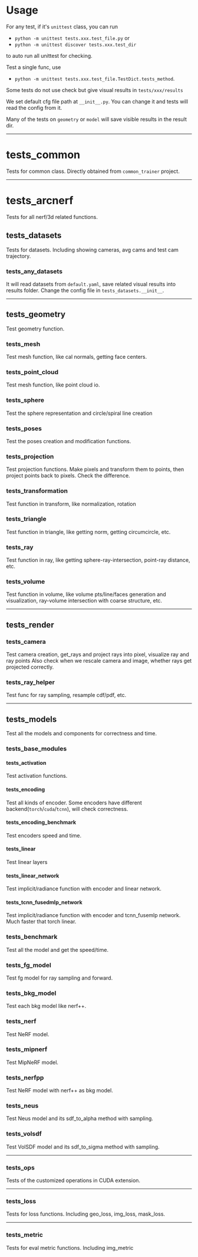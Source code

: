 # Usage
For any test, if it's `unittest` class, you can run
- `python -m unittest tests.xxx.test_file.py` or
- `python -m unittest discover tests.xxx.test_dir`

to auto run all unittest for checking.

Test a single func, use
- `python -m unittest tests.xxx.test_file.TestDict.tests_method`.

Some tests do not use check but give visual results in `tests/xxx/results`

We set default cfg file path at `__init__.py`. You can change it and tests will read the config from it.

Many of the tests on `geometry` or `model` will save visible results in the result dir.

------------------------------------------------------------------------
# tests_common
Tests for common class. Directly obtained from `common_trainer` project.

------------------------------------------------------------------------
# tests_arcnerf
Tests for all nerf/3d related functions.


## tests_datasets
Tests for datasets. Including showing cameras, avg cams and test cam trajectory.
### tests_any_datasets
It will read datasets from `default.yaml`, save related visual results into results folder.
Change the config file in `tests_datasets.__init__`.

------------------------------------------------------------------------
## tests_geometry
Test geometry function.
### tests_mesh
Test mesh function, like cal normals, getting face centers.
### tests_point_cloud
Test mesh function, like point cloud io.
### tests_sphere
Test the sphere representation and circle/spiral line creation
### tests_poses
Test the poses creation and modification functions.
### tests_projection
Test projection functions. Make pixels and transform them to points, then project points
back to pixels. Check the difference.
### tests_transformation
Test function in transform, like normalization, rotation
### tests_triangle
Test function in triangle, like getting norm, getting circumcircle, etc.
### tests_ray
Test function in ray, like getting sphere-ray-intersection, point-ray distance, etc.
### tests_volume
Test function in volume, like volume pts/line/faces generation and visualization,
ray-volume intersection with coarse structure, etc.

------------------------------------------------------------------------
## tests_render
### tests_camera
Test camera creation, get_rays and project rays into pixel, visualize ray and ray points
Also check when we rescale camera and image, whether rays get projected correctly.
### tests_ray_helper
Test func for ray sampling, resample cdf/pdf, etc.

------------------------------------------------------------------------
## tests_models
Test all the models and components for correctness and time.
### tests_base_modules
#### tests_activation
Test activation functions.
#### tests_encoding
Test all kinds of encoder. Some encoders have different backend(`torch`/`cuda`/`tcnn`), will check correctness.
#### tests_encoding_benchmark
Test encoders speed and time.
#### tests_linear
Test linear layers
#### tests_linear_network
Test implicit/radiance function with encoder and linear network.
#### tests_tcnn_fusedmlp_network
Test implicit/radiance function with encoder and tcnn_fusemlp network. Much faster that torch linear.
### tests_benchmark
Test all the model and get the speed/time.
### tests_fg_model
Test fg model for ray sampling and forward.
### tests_bkg_model
Test each bkg model like nerf++.
### tests_nerf
Test NeRF model.
### tests_mipnerf
Test MipNeRF model.
### tests_nerfpp
Test NeRF model with nerf++ as bkg model.
### tests_neus
Test Neus model and its sdf_to_alpha method with sampling.
### tests_volsdf
Test VolSDF model and its sdf_to_sigma method with sampling.

------------------------------------------------------------------------
### tests_ops
Tests of the customized operations in CUDA extension.

------------------------------------------------------------------------
### tests_loss
Tests for loss functions. Including geo_loss, img_loss, mask_loss.

------------------------------------------------------------------------
### tests_metric
Tests for eval metric functions. Including img_metric
